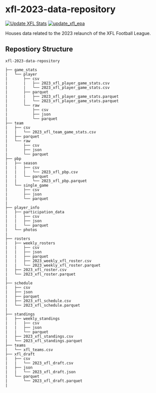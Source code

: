 # xfl-2023-data-repository
[![Update XFL Stats](https://github.com/armstjc/xfl-2023-data-repository/actions/workflows/update_xfl_stats.yml/badge.svg)](https://github.com/armstjc/xfl-2023-data-repository/actions/workflows/update_xfl_stats.yml)
[![update_xfl_epa](https://github.com/armstjc/xfl-2023-data-repository/actions/workflows/update_xfl_pbp.yml/badge.svg)](https://github.com/armstjc/xfl-2023-data-repository/actions/workflows/update_xfl_pbp.yml)

Houses data related to the 2023 relaunch of the XFL Football League.

## Repostiory Structure

```
xfl-2023-data-repository

├── game_stats
|   └── player
|       ├── csv
|       |   ├── 2023_xfl_player_game_stats.csv
|       |   └── 2023_xfl_player_game_stats.csv
|       ├── parquet
|       |   ├── 2023_xfl_player_game_stats.parquet
|       |   └── 2023_xfl_player_game_stats.parquet
|       └── raw
|           ├── csv
|           ├── json
|           └── parquet
├── team
|   ├── csv
|   |   └── 2023_xfl_team_game_stats.csv
|   ├── parquet
|   └── raw
|       ├── csv
|       ├── json
|       └── parquet
├── pbp
|   ├── season
|   |   ├── csv
|   |   |   └── 2023_xfl_pbp.csv
|   |   └── parquet
|   |       └── 2023_xfl_pbp.parquet
|   └── single_game
|       ├── csv
|       ├── json
|       └── parquet
|
├── player_info
|   ├── participation_data
|   |   ├── csv
|   |   ├── json
|   |   └── parquet
|   └── photos
|
├── rosters
|   ├── weekly_rosters
|   |   ├── csv
|   |   ├── json
|   |   ├── parquet
|   |   ├── 2023_weekly_xfl_roster.csv
|   |   └── 2023_weekly_xfl_roster.parquet
|   ├── 2023_xfl_roster.csv
|   └── 2023_xfl_roster.parquet
|
├── schedule
|   ├── csv
|   ├── json
|   ├── parquet
|   ├── 2023_xfl_schedule.csv
|   └── 2023_xfl_schedule.parquet
|
├── standings
|   ├── weekly_standings
|   |   ├── csv
|   |   ├── json
|   |   └── parquet
|   ├── 2023_xfl_standings.csv
|   └── 2023_xfl_standings.parquet
├── teams
|   └── xfl_teams.csv
├── xfl_draft
|   ├── csv
|   |   └── 2023_xfl_draft.csv
|   ├── json
|   |   └── 2023_xfl_draft.json
|   └── parquet
|       └── 2023_xfl_draft.parquet
|
```
